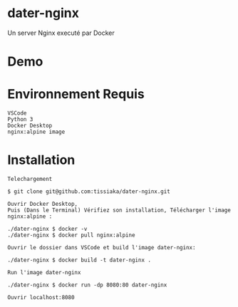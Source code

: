 # dater-nginx

Un server Nginx executé par Docker

# Demo

  # Environnement Requis

    VSCode
    Python 3
    Docker Desktop
    nginx:alpine image

  # Installation

    Telechargement

    $ git clone git@github.com:tissiaka/dater-nginx.git

    Ouvrir Docker Desktop,
    Puis (Dans le Terminal) Vérifiez son installation, Télécharger l'image nginx:alpine :

    ./dater-nginx $ docker -v
    ./dater-nginx $ docker pull nginx:alpine

    Ouvrir le dossier dans VSCode et build l'image dater-nginx:

    ./dater-nginx $ docker build -t dater-nginx .

    Run l'image dater-nginx

    ./dater-nginx $ docker run -dp 8080:80 dater-nginx

    Ouvrir localhost:8080
    

